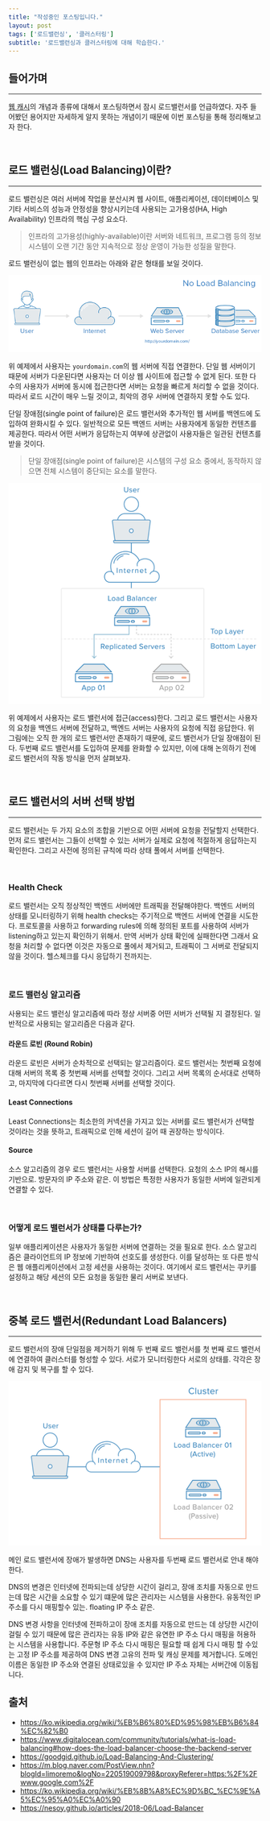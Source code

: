 ```yaml
---
title: "작성중인 포스팅입니다."
layout: post
tags: ['로드밸런싱', '클러스터링']
subtitle: '로드밸런싱과 클러스터링에 대해 학습한다.'
---
```



## 들어가며
---
[웹 캐시](https://ssongkr.github.io/2020/05/23/what-is-a-web-cache.html)의 개념과 종류에 대해서 포스팅하면서 잠시 로드밸런서를 언급하였다. 자주 들어봤던 용어지만 자세하게 알지 못하는 개념이기 때문에 이번 포스팅을 통해 정리해보고자 한다.


&nbsp;
## 로드 밸런싱(Load Balancing)이란?
---
로드 밸런싱은 여러 서버에 작업을 분산시켜 웹 사이트, 애플리케이션, 데이터베이스 및 기타 서비스의 성능과 안정성을 향상시키는데 사용되는 고가용성(HA, High Availability) 인프라의 핵심 구성 요소다.

> 인프라의 고가용성(highly-available)이란 서버와 네트워크, 프로그램 등의 정보 시스템이 오랜 기간 동안 지속적으로 정상 운영이 가능한 성질을 말한다.


로드 밸런싱이 없는 웹의 인프라는 아래와 같은 형태를 보일 것이다.

![no-load-balancing](/images/no-load-balancing.png)

위 예제에서 사용자는 `yourdomain.com`의 웹 서버에 직접 연결한다. 단일 웹 서버이기 때문에 서버가 다운된다면 사용자는 더 이상 웹 사이트에 접근할 수 없게 된다. 또한 다수의 사용자가 서버에 동시에 접근한다면 서버는 요청을 빠르게 처리할 수 없을 것이다. 따라서 로드 시간이 매우 느릴 것이고, 최악의 경우 서버에 연결하지 못할 수도 있다.

단일 장애점(single point of failure)은 로드 밸런서와 추가적인 웹 서버를 백엔드에 도입하여 완화시킬 수 있다. 일반적으로 모든 백엔드 서버는 사용자에게 동일한 컨텐츠를 제공한다. 따라서 어떤 서버가 응답하는지 여부에 상관없이 사용자들은 일관된 컨텐츠를 받을 것이다.

> 단일 장애점(single point of failure)은 시스템의 구성 요소 중에서, 동작하지 않으면 전체 시스템이 중단되는 요소를 말한다.

![with-load-balancer](/images/with-load-balancer.png)

위 예제에서 사용자는 로드 밸런서에 접근(access)한다. 그리고 로드 밸런서는 사용자의 요청을 백엔드 서버에 전달하고, 백엔드 서버는 사용자의 요청에 직접 응답한다. 위 그림에는 오직 한 개의 로드 밸런서만 존재하기 때문에, 로드 밸런서가 단일 장애점이 된다. 두번째 로드 밸런서를 도입하여 문제를 완화할 수 있지만, 이에 대해 논의하기 전에 로드 밸런서의 작동 방식을 먼저 살펴보자.


&nbsp;
## 로드 밸런서의 서버 선택 방법
---
로드 밸런서는 두 가지 요소의 조합을 기반으로 어떤 서버에 요청을 전달할지 선택한다.
먼저 로드 밸런서는 그들이 선택할 수 있는 서버가 실제로 요청에 적절하게 응답하는지 확인한다. 그리고 사전에 정의된 규칙에 따라 상태 풀에서 서버를 선택한다.

&nbsp;
### Health Check
로드 밸런서는 오직 정상적인 백엔드 서버에만 트래픽을 전달해야한다. 백엔드 서버의 상태를 모니터링하기 위해 health checks는 주기적으로 백엔드 서버에 연결을 시도한다. 프로토콜을 사용하고 forwarding rules에 의해 정의된 포트를 사용하여 서버가 listening하고 있는지 확인하기 위해서. 만역 서버가 상태 확인에 실패한다면 그래서 요청을 처리할 수 없다면 이것은 자동으로 풀에서 제거되고, 트래픽이 그 서버로 전달되지 않을 것이다. 헬스체크를 다시 응답하기 전까지는.

&nbsp;
### 로드 밸런싱 알고리즘
사용되는 로드 밸런싱 알고리즘에 따라 정상 서버중 어떤 서버가 선택될 지 결정된다. 일반적으로 사용되는 알고리즘은 다음과 같다.

#### 라운드 로빈 (Round Robin)
라운드 로빈은 서버가 순차적으로 선택되는 알고리즘이다. 로드 밸런서는 첫번째 요청에 대해 서버의 목록 중 첫번째 서버를 선택할 것이다. 그리고 서버 목록의 순서대로 선택하고, 마지막에 다다르면 다시 첫번째 서버를 선택할 것이다.

#### Least Connections
Least Connections는 최소한의 커넥션을 가지고 있는 서버를 로드 밸런서가 선택할 것이라는 것을 뜻하고, 트래픽으로 인해 세션이 길어 때 권장하는 방식이다. 

#### Source
소스 알고리즘의 경우 로드 밸런서는 사용할 서버를 선택한다. 요청의 소스 IP의 해시를 기반으로. 방문자의 IP 주소와 같은. 이 방법은 특정한 사용자가 동일한 서버에 일관되게 연결할 수 있다.

&nbsp;
### 어떻게 로드 밸런서가 상태를 다루는가?
일부 애플리케이션은 사용자가 동일한 서버에 연결하는 것을 필요로 한다. 소스 알고리즘은 클라이언트의 IP 정보에 기반하여 선호도를 생성한다. 이를 달성하는 또 다른 방식은 웹 애플리케이션에서 고정 세션을 사용하는 것이다. 여기에서 로드 밸런서는 쿠키를 설정하고 해당 세션의 모든 요청을 동일한 물리 서버로 보낸다.


&nbsp;
## 중복 로드 밸런서(Redundant Load Balancers)
---
로드 밸런서의 장애 단일점을 제거하기 위해 두 번째 로드 밸런서를 첫 번째 로드 밸런서에 연결하여 클러스터를 형성할 수 있다. 서로가 모니터링한다 서로의 상태를. 각각은 장애 감지 및 복구를 할 수 있다.

![redundant-load-balancers](/images/redundant-load-balancers.png)

메인 로드 밸런서에 장애가 발생하면 DNS는 사용자를 두번째 로드 밸런서로 안내 해야 한다.

DNS의 변경은 인터넷에 전파되는데 상당한 시간이 걸리고, 장애 조치를 자동으로 만드는데 많은 시간을 소요할 수 있기 떄문에 많은 관리자는 시스템을 사용한다. 유동적인 IP 주소를 다시 매핑할수 있는. floating IP 주소 같은. 


 DNS 변경 사항을 인터넷에 전파하고이 장애 조치를 자동으로 만드는 데 상당한 시간이 걸릴 수 있기 때문에 많은 관리자는 유동 IP와 같은 유연한 IP 주소 다시 매핑을 허용하는 시스템을 사용합니다. 주문형 IP 주소 다시 매핑은 필요할 때 쉽게 다시 매핑 할 수있는 고정 IP 주소를 제공하여 DNS 변경 고유의 전파 및 캐싱 문제를 제거합니다. 도메인 이름은 동일한 IP 주소와 연결된 상태로있을 수 있지만 IP 주소 자체는 서버간에 이동됩니다.


## 출처
- https://ko.wikipedia.org/wiki/%EB%B6%80%ED%95%98%EB%B6%84%EC%82%B0
- https://www.digitalocean.com/community/tutorials/what-is-load-balancing#how-does-the-load-balancer-choose-the-backend-server
- https://goodgid.github.io/Load-Balancing-And-Clustering/
- https://m.blog.naver.com/PostView.nhn?blogId=limoremo&logNo=220519009798&proxyReferer=https:%2F%2Fwww.google.com%2F
- https://ko.wikipedia.org/wiki/%EB%8B%A8%EC%9D%BC_%EC%9E%A5%EC%95%A0%EC%A0%90
- https://nesoy.github.io/articles/2018-06/Load-Balancer